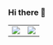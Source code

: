 ### Hi there 👋

<!--
**hstarorg/hstarorg** is a ✨ _special_ ✨ repository because its `README.md` (this file) appears on your GitHub profile.

Here are some ideas to get you started:

- 🔭 I’m currently working on ...
- 🌱 I’m currently learning ...
- 👯 I’m looking to collaborate on ...
- 🤔 I’m looking for help with ...
- 💬 Ask me about ...
- 📫 How to reach me: ...
- 😄 Pronouns: ...
- ⚡ Fun fact: ...
-->

<table>
  <tr>
    <td valign="top">
      <a href="https://github.com/tenwiz" target="_blank"><img src="https://github-readme-stats.vercel.app/api?username=tenwiz&theme=dracula&show_icons=true&include_all_commits=true" /></a>
    </td>
    <td valign="top">
      <a href="https://github.com/tenwiz" target="_blank"><img src="https://github-readme-stats.vercel.app/api/top-langs/?username=tenwiz&layout=compact&theme=dracula" /></a>
    </td>
  </tr>
</table>

